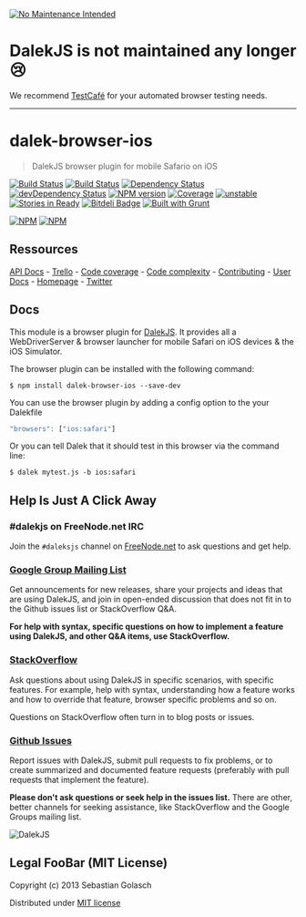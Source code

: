 [![No Maintenance Intended](http://unmaintained.tech/badge.svg)](http://unmaintained.tech/)

# DalekJS is not maintained any longer :cry:

We recommend [TestCafé](http://devexpress.github.io/testcafe/) for your automated browser testing needs.

---

dalek-browser-ios
=====================

> DalekJS browser plugin for mobile Safario on iOS

[![Build Status](https://travis-ci.org/dalekjs/dalek-browser-ios.png)](https://travis-ci.org/dalekjs/dalek-browser-ios)
[![Build Status](https://drone.io/github.com/dalekjs/dalek-browser-ios/status.png)](https://drone.io/github.com/dalekjs/dalek-browser-ios/latest)
[![Dependency Status](https://david-dm.org/dalekjs/dalek-browser-ios.png)](https://david-dm.org/dalekjs/dalek-browser-ios)
[![devDependency Status](https://david-dm.org/dalekjs/dalek-browser-ios/dev-status.png)](https://david-dm.org/dalekjs/dalek-browser-ios#info=devDependencies)
[![NPM version](https://badge.fury.io/js/dalek-browser-ios.png)](http://badge.fury.io/js/dalek-browser-ios)
[![Coverage](http://dalekjs.com/package/dalek-browser-ios/master/coverage/coverage.png)](http://dalekjs.com/package/dalek-browser-ios/master/coverage/index.html)
[![unstable](https://rawgithub.com/hughsk/stability-badges/master/dist/unstable.svg)](http://github.com/hughsk/stability-badges)
[![Stories in Ready](https://badge.waffle.io/dalekjs/dalek-browser-ios.png?label=ready)](https://waffle.io/dalekjs/dalek-browser-ios)
[![Bitdeli Badge](https://d2weczhvl823v0.cloudfront.net/dalekjs/dalek-browser-ios/trend.png)](https://bitdeli.com/free "Bitdeli Badge")
[![Built with Grunt](https://cdn.gruntjs.com/builtwith.png)](http://gruntjs.com/)

[![NPM](https://nodei.co/npm/dalek-browser-ios.png)](https://nodei.co/npm/dalek-browser-ios/)
[![NPM](https://nodei.co/npm-dl/dalek-browser-ios.png)](https://nodei.co/npm/dalek-browser-ios/)

## Ressources

[API Docs](http://dalekjs.com/package/dalek-browser-ios/master/api/index.html) -
[Trello](https://trello.com/b/xhw6Jv7A/dalek-browser-ios) -
[Code coverage](http://dalekjs.com/package/dalek-browser-ios/master/coverage/index.html) -
[Code complexity](http://dalekjs.com/package/dalek-browser-ios/master/complexity/index.html) -
[Contributing](https://github.com/dalekjs/dalek-browser-ios/blob/master/CONTRIBUTING.md) -
[User Docs](http://dalekjs.com/docs/chrome.html) -
[Homepage](http://dalekjs.com) -
[Twitter](http://twitter.com/dalekjs)

## Docs

This module is a browser plugin for [DalekJS](//github.com/dalekjs/dalek).
It provides all a WebDriverServer & browser launcher for mobile Safari on iOS devices & the iOS Simulator.

The browser plugin can be installed with the following command:

```
$ npm install dalek-browser-ios --save-dev
```

You can use the browser plugin by adding a config option to the your Dalekfile

```js
"browsers": ["ios:safari"]
```

Or you can tell Dalek that it should test in this browser via the command line:

```
$ dalek mytest.js -b ios:safari
```

## Help Is Just A Click Away

### #dalekjs on FreeNode.net IRC

Join the `#daleksjs` channel on [FreeNode.net](http://freenode.net) to ask questions and get help.

### [Google Group Mailing List](https://groups.google.com/forum/#!forum/dalekjs)

Get announcements for new releases, share your projects and ideas that are
using DalekJS, and join in open-ended discussion that does not fit in
to the Github issues list or StackOverflow Q&A.

**For help with syntax, specific questions on how to implement a feature
using DalekJS, and other Q&A items, use StackOverflow.**

### [StackOverflow](http://stackoverflow.com/questions/tagged/dalekjs)

Ask questions about using DalekJS in specific scenarios, with
specific features. For example, help with syntax, understanding how a feature works and
how to override that feature, browser specific problems and so on.

Questions on StackOverflow often turn in to blog posts or issues.

### [Github Issues](//github.com/dalekjs/dalek-browser-ios/issues)

Report issues with DalekJS, submit pull requests to fix problems, or to
create summarized and documented feature requests (preferably with pull
requests that implement the feature).

**Please don't ask questions or seek help in the issues list.** There are
other, better channels for seeking assistance, like StackOverflow and the
Google Groups mailing list.

![DalekJS](https://raw.github.com/dalekjs/dalekjs.com/master/img/logo.jpg)

## Legal FooBar (MIT License)

Copyright (c) 2013 Sebastian Golasch

Distributed under [MIT license](https://github.com/dalekjs/dalek-browser-ios/blob/master/LICENSE-MIT)

